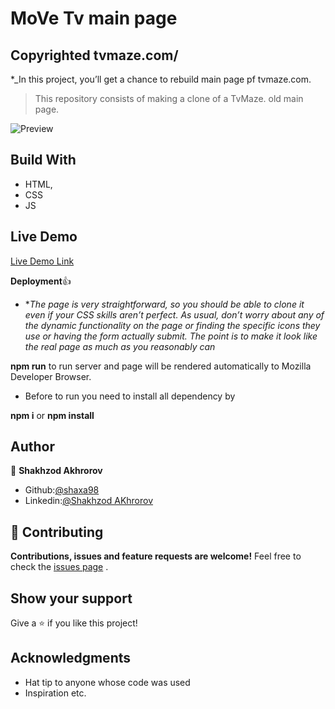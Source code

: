 # MoVe Tv main page

## Copyrighted tvmaze.com/

\*\_In this project, you’ll get a chance to rebuild main page pf tvmaze.com.

> This repository consists of making a clone of a TvMaze. old main page.

![Preview](./img/main-page.png "Title")

## Build With

- HTML,
- CSS
- JS

## Live Demo

[Live Demo Link](https://shaxa98.github.io/moveTV/)

**Deployment**:+1:

- \*_The page is very straightforward, so you should be able to clone it even if your CSS skills aren’t perfect. As usual, don’t worry about any of the dynamic functionality on the page or finding the specific icons they use or having the form actually submit. The point is to make it look like the real page as much as you reasonably can_

**npm run** to run server and page will be rendered automatically to Mozilla Developer Browser.

- Before to run you need to install all dependency by

**npm i** or **npm install**

## Author

👤 **Shakhzod Akhrorov**

- Github:[@shaxa98](https://github.com/shaxa98)
- Linkedin:[@Shakhzod AKhrorov](https://www.linkedin.com/in/shakhzod-akhrorov/)

## 🤝 Contributing

**Contributions, issues and feature requests are welcome!**
Feel free to check the [issues page](https://shaxa98.github.io/moveTV/) .

## Show your support

Give a ⭐️ if you like this project!

## Acknowledgments

- Hat tip to anyone whose code was used
- Inspiration etc.
